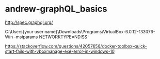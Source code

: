 # andrew-graphQL_basics
http://spec.graphql.org/

C:\Users\{your user name}\Downloads\Programs\VirtualBox-6.0.12-133076-Win -msiparams NETWORKTYPE=NDISS

https://stackoverflow.com/questions/42057656/docker-toolbox-quick-start-fails-with-vboxmanage-exe-error-in-windows-10